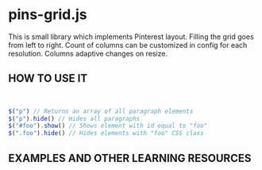pins-grid.js
============

This is small library which implements Pinterest layout. Filling the grid goes from left to right. Count of columns can be customized in config for each resolution. Columns adaptive changes on resize.

HOW TO USE IT
-------------

```html
  
```

```js
$("p") // Returns an array of all paragraph elements
$("p").hide() // Hides all paragraphs
$("#foo").show() // Shows element with id equal to "foo"
$(".foo").hide() // Hides elements with "foo" CSS class
```

EXAMPLES AND OTHER LEARNING RESOURCES
-------------------------------------
